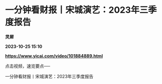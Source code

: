 # 一分钟看财报丨宋城演艺：2023年三季度报告
**灵犀**

**2023-10-25 15:10**

**https://www.yicai.com/video/101884889.html**

点击视频，速览要点──

一分钟看财报丨宋城演艺：2023年三季度报告